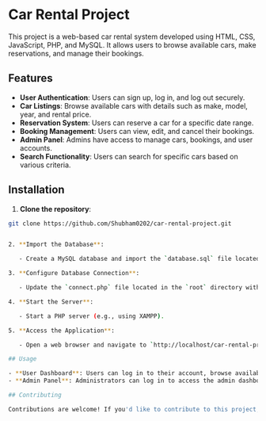 # Car Rental Project

This project is a web-based car rental system developed using HTML, CSS, JavaScript, PHP, and MySQL. It allows users to browse available cars, make reservations, and manage their bookings.

## Features

- **User Authentication**: Users can sign up, log in, and log out securely.
- **Car Listings**: Browse available cars with details such as make, model, year, and rental price.
- **Reservation System**: Users can reserve a car for a specific date range.
- **Booking Management**: Users can view, edit, and cancel their bookings.
- **Admin Panel**: Admins have access to manage cars, bookings, and user accounts.
- **Search Functionality**: Users can search for specific cars based on various criteria.

## Installation

1. **Clone the repository**:

```bash
git clone https://github.com/Shubham0202/car-rental-project.git


2. **Import the Database**:

   - Create a MySQL database and import the `database.sql` file located in the `database` directory.

3. **Configure Database Connection**:

   - Update the `connect.php` file located in the `root` directory with your database credentials.

4. **Start the Server**:

   - Start a PHP server (e.g., using XAMPP).

5. **Access the Application**:

   - Open a web browser and navigate to `http://localhost/car-rental-project`.

## Usage

- **User Dashboard**: Users can log in to their account, browse available cars, make reservations, and manage their bookings.
- **Admin Panel**: Administrators can log in to access the admin dashboard, where they can manage cars, bookings, and user accounts.

## Contributing

Contributions are welcome! If you'd like to contribute to this project, please fork the repository, make your changes, and submit a pull request.

